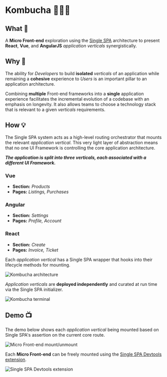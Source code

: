 # Kombucha 🍵🍶😋

## What 👋

A **Micro Front-end** exploration using the [Single SPA](https://single-spa.js.org/) architecture to present **React**, **Vue**, and **AngularJS** _application verticals_ synergistically. 

## Why 🤔

The ability for _Developers_ to build **isolated** _verticals_ of an application while remaining a **cohesive** experience to _Users_ is an important pillar to an application architecture.

Combining **multiple** Front-end frameworks into a **single** application experience facilitates the incremental evolution of a codebase with an emphasis on longevity. It also allows teams to choose a technology stack that is relevant to a given _verticals_ requirements.

## How 💡

The Single SPA system acts as a high-level routing orchestrator that mounts the relevant _application vertical_. This very light layer of abstraction means that no one UI Framework is controlling the core application architecture.

**_The application is split into three verticals, each associated with a different UI Framework._**

### **Vue**
+ **Section:** _Products_
+ **Pages:** _Listings, Purchases_

### **Angular**
+ **Section:** _Settings_
+ **Pages:** _Profile, Account_

### **React**
+ **Section:** _Create_
+ **Pages:** _Invoice, Ticket_

Each _application vertical_ has a Single SPA wrapper that hooks into their lifecycle methods for mounting.

![Kombucha architecture](https://user-images.githubusercontent.com/15273233/89119139-e9a6e780-d4ff-11ea-9e2b-6121b8455a6c.png)

_Application verticals_ are **deployed independently** and curated at run time via the Single SPA initializer.

![Kombucha terminal](https://user-images.githubusercontent.com/15273233/89119266-13144300-d501-11ea-9822-86ddb663e6fc.png)

## Demo 📺

The demo below shows each _application vertical_ being mounted based on Single SPA's assertion on the current core route.

![Micro Front-end mount/unmount](https://user-images.githubusercontent.com/15273233/89119245-c6c90300-d500-11ea-836e-9a27ef6e8344.gif)

Each **Micro Front-end** can be freely mounted using the [Single SPA Devtools extension](https://single-spa.js.org/docs/devtools/).

![Single SPA Devtools extension](https://user-images.githubusercontent.com/15273233/89119242-bf095e80-d500-11ea-9aaf-835670518c72.gif)
